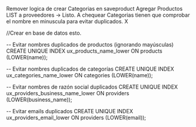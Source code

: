 Remover logica de crear Categorias en saveproduct
Agregar Productos LIST a proveedores -> Listo. A chequear
Categorias tienen que comprobar el nombre en minuscula para evitar duplicados. X




//Crear en base de datos esto.

-- Evitar nombres duplicados de productos (ignorando mayúsculas)
CREATE UNIQUE INDEX ux_products_name_lower ON products (LOWER(name));

-- Evitar nombres duplicados de categorías
CREATE UNIQUE INDEX ux_categories_name_lower ON categories (LOWER(name));

-- Evitar nombres de razón social duplicados
CREATE UNIQUE INDEX ux_providers_business_name_lower ON providers (LOWER(business_name));

-- Evitar emails duplicados
CREATE UNIQUE INDEX ux_providers_email_lower ON providers (LOWER(email));



